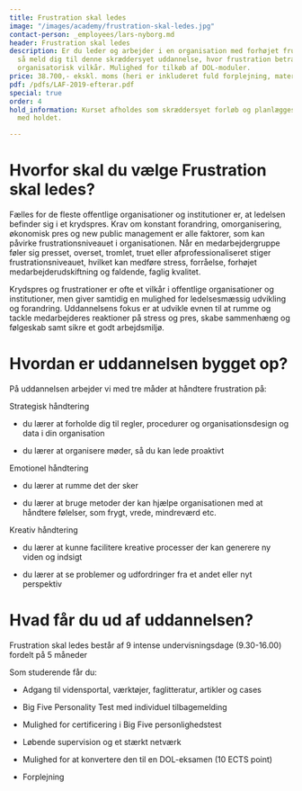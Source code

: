 ```yaml
---
title: Frustration skal ledes
image: "/images/academy/frustration-skal-ledes.jpg"
contact-person: _employees/lars-nyborg.md
header: Frustration skal ledes
description: Er du leder og arbejder i en organisation med forhøjet frustrationsniveau,
  så meld dig til denne skræddersyet uddannelse, hvor frustration betragtes som et
  organisatorisk vilkår. Mulighed for tilkøb af DOL-moduler.
price: 38.700,- ekskl. moms (heri er inkluderet fuld forplejning, materialer)
pdf: /pdfs/LAF-2019-efterar.pdf
special: true
order: 4
hold_information: Kurset afholdes som skræddersyet forløb og planlægges efter aftale
  med holdet.

---
```

# Hvorfor skal du vælge Frustration skal ledes?

Fælles for de fleste offentlige organisationer og institutioner er, at ledelsen befinder sig i et krydspres. Krav om konstant forandring, omorganisering, økonomisk pres og new public management er alle faktorer, som kan påvirke frustrationsniveauet i organisationen. Når en medarbejdergruppe føler sig presset, overset, tromlet, truet eller afprofessionaliseret stiger frustrationsniveauet, hvilket kan medføre stress, forråelse, forhøjet medarbejderudskiftning og faldende, faglig kvalitet.

Krydspres og frustrationer er ofte et vilkår i offentlige organisationer og institutioner, men giver samtidig en mulighed for ledelsesmæssig udvikling og forandring. Uddannelsens fokus er at udvikle evnen til at rumme og tackle medarbejderes reaktioner på stress og pres, skabe sammenhæng og følgeskab samt sikre et godt arbejdsmiljø.

# Hvordan er uddannelsen bygget op?

På uddannelsen arbejder vi med tre måder at håndtere frustration på:

Strategisk håndtering

- du lærer at forholde dig til regler, procedurer og organisationsdesign og data i din organisation

- du lærer at organisere møder, så du kan lede proaktivt

Emotionel håndtering

- du lærer at rumme det der sker

- du lærer at bruge metoder der kan hjælpe organisationen med at håndtere følelser, som frygt, vrede, mindreværd etc.

Kreativ håndtering

- du lærer at kunne facilitere kreative processer der kan generere ny viden og indsigt

- du lærer at se problemer og udfordringer fra et andet eller nyt perspektiv

# Hvad får du ud af uddannelsen?

Frustration skal ledes består af 9 intense undervisningsdage (9.30-16.00) fordelt på 5 måneder

Som studerende får du:

- Adgang til vidensportal, værktøjer, faglitteratur, artikler og cases

- Big Five Personality Test med individuel tilbagemelding

- Mulighed for certificering i Big Five personlighedstest

- Løbende supervision og et stærkt netværk

- Mulighed for at konvertere den til en DOL-eksamen (10 ECTS point)

- Forplejning